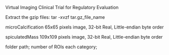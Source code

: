 Virtual Imaging Clinical Trial for Regulatory Evaluation



Extract the gzip files:
tar -xvzf tar.gz_file_name

microCalcification
65x65 pixels image, 32-bit Real, Little-endian byte order

spiculatedMass
109x109 pixels image, 32-bit Real, Little-endian byte order

folder path; number of ROIs each category; 
